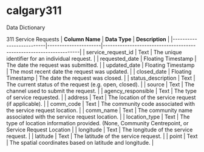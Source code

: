 # calgary311

Data Dictionary

311 Service Requests
| **Column Name**          |  **Data Type**       | **Description**                                                    | 
|--------------------------|----------------------|--------------------------------------------------------------------|
| service_request_id       | Text                 | The unique identifier for an individual request.                   |
| requested_date           | Floating Timestamp   | The date the request was submitted.                                |
| updated_date             | Floating Timestamp   | The most recent date the request was updated.                      |
| closed_date              | Floating Timestamp   | The date the request was closed.                                   |
| status_description       | Text                 | The current status of the request (e.g. open, closed).             |
| source                   | Text                 | The channel used to submit the request.                            |
| agency_responsible       | Text                 | The type of service requested.                                     |
| address                  | Text                 | The location of the service request (if applicable).               |
| comm_code                | Text                 | The community code associated with the service request location.   |
| comm_name                | Text                 | The community name associated with the service request location.   |
| location_type            | Text                 | The type of location information provided. (None, Community Centrepoint, or Service Request Location |
| longitude                | Text                 | The longitude of the service request.                              |
| latitude                 | Text                 | The latitude of the service request.                               |
| point                    | Text                 | The spatial coordinates based on latitude and longitude.           |
